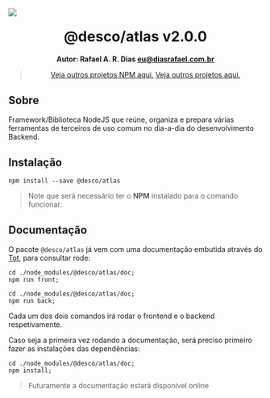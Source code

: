<header style="float: left; width: 100%; margin-bottom: 1rem;">
  <img src="https://i.ibb.co/R2gt14C/atlas.png" style="float: left; margin-right: 1rem;">

  # @desco/atlas v2.0.0

  **Autor: Rafael A. R. Dias <eu@diasrafael.com.br>**

  > <a href="https://github.com/desco-npm" target="_blank">Veja outros projetos NPM aqui.</a>
  > <a href="https://github.com/descoifica" target="_blank">Veja outros projetos aqui.</a>
</header>

## Sobre
Framework/Biblioteca NodeJS que reúne, organiza e prepara várias ferramentas de terceiros de uso comum no dia-a-dia do desenvolvimento Backend.

## Instalação

```
npm install --save @desco/atlas
```

> Note que será necessário ter o **NPM** instalado para o comando funcionar.

## Documentação

O pacote `@desco/atlas` já vem com uma documentação embutida através do <a href="https://www.npmjs.com/package/@desco/tot" target="_blank">Tot</a>, para consultar rode:

```
cd ./node_modules/@desco/atlas/doc;
npm run front;
```

```
cd ./node_modules/@desco/atlas/doc;
npm run back;
```

Cada um dos dois comandos irá rodar o frontend e o backend respetivamente.

Caso seja a primeira vez rodando a documentação, será preciso primeiro fazer as instalações das dependências:

```
cd ./node_modules/@desco/atlas/doc;
npm install;
```

> Futuramente a documentação estará disponível online